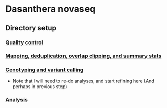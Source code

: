 # Dasanthera novaseq

## Directory setup
### [Quality control](https://github.com/benstemon/dasanthera_novaseq/tree/main/QC)
### [Mapping, deduplication, overlap clipping, and summary stats](https://github.com/benstemon/dasanthera_novaseq/tree/main/mapping_etc)
### [Genotyping and variant calling](https://github.com/benstemon/dasanthera_novaseq/tree/main/bcftools_genotyping)
* Note that I will need to re-do analyses, and start refining here (And perhaps in previous step)

### [Analysis](https://github.com/benstemon/dasanthera_novaseq/tree/main/analysis)
